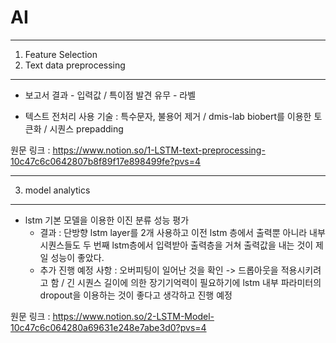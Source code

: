 # AI
---
1. Feature Selection
2. Text data preprocessing
---

- 보고서 결과 - 입력값 / 특이점 발견 유무 - 라벨

- 텍스트 전처리 사용 기술 : 특수문자, 불용어 제거 / dmis-lab biobert를 이용한 토큰화 / 시퀀스 prepadding

원문 링크 : https://www.notion.so/1-LSTM-text-preprocessing-10c47c6c0642807b8f89f17e898499fe?pvs=4

---

3. model analytics
---

- lstm 기본 모델을 이용한 이진 분류 성능 평가
  - 결과 : 단방향 lstm layer를 2개 사용하고 이전 lstm 층에서 출력뿐 아니라 내부 시퀀스들도 두 번째 lstm층에서 입력받아 출력층을 거쳐 출력값을 내는 것이 제일 성능이 좋았다.
  - 추가 진행 예정 사항 : 오버피팅이 일어난 것을 확인 -> 드롭아웃을 적용시키려고 함 / 긴 시퀀스 길이에 의한 장기기억력이 필요하기에 lstm 내부 파라미터의 dropout을 이용하는 것이
    좋다고 생각하고 진행 예정

원문 링크 : https://www.notion.so/2-LSTM-Model-10c47c6c064280a69631e248e7abe3d0?pvs=4
